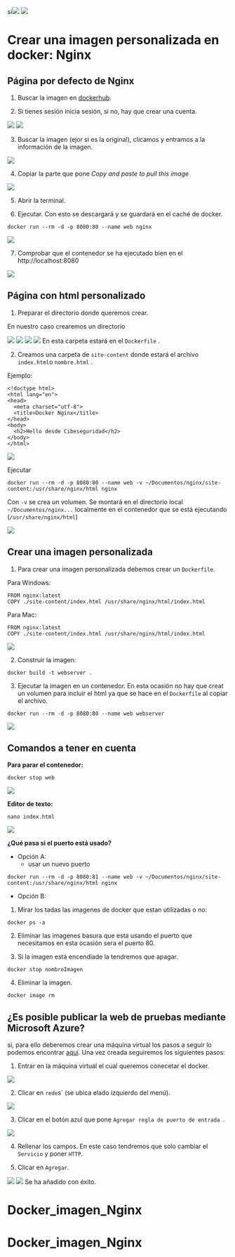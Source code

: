 si![](img/Cabecera_Logo.png)
![](img/logo.jpeg)

# Crear una imagen personalizada en docker: Nginx

## Página por defecto de Nginx

1. Buscar la imagen en [dockerhub](https://hub.docker.com/). 

2. Si tienes sesión inicia sesión, si no, hay que crear una cuenta.

![](img/1.png)
![](img/2.png)

3. Buscar la imagen (ejor si es la original), clicamos y entramos a la información de la imagen. 

![](img/3.png)

4. Copiar la parte que pone *Copy and paste to pull this image*

![](img/4.png)

5. Abrir la terminal.

6. Ejecutar. Con esto se descargará y se guardará en el caché de docker.

```
docker run --rm -d -p 8080:80 --name web nginx
```

![](img/5.png)

7. Comprobar que el contenedor se ha ejecutado bien en el http://localhost:8080 

![](img/6.png)

## Página con html personalizado

1. Preparar el directorio donde queremos crear.

En nuestro caso crearemos un directorio 

![](img/7.png)
![](img/8.png)
![](img/9.png)
![](img/10.png)
En esta carpeta estará en el `Dockerfile` . 

2. Creamos una carpeta de `site-content` donde estará el archivo `index.html`o `nombre.html` . 

Ejemplo:

```
<!doctype html>
<html lang="en">
<head>
  <meta charset="utf-8">
  <title>Docker Nginx</title>
</head>
<body>
  <h2>Hello desde Cibeseguridad</h2>
</body>
</html>
``` 
![](img/11.png)



Ejecutar 

```
docker run --rm -d -p 8080:80 --name web -v ~/Documentos/nginx/site-content:/usr/share/nginx/html nginx
```

Con `-v` se crea un volumen. 
Se montará en el directorio local `~/Documentos/nginx...` localmente en el contenedor que se está ejecutando (`/usr/share/nginx/html`)

![](img/12.png)

## Crear una imagen personalizada

1. Para crear una imagen personalizada debemos crear un `Dockerfile`. 

Para Windows:
```
FROM nginx:latest
COPY ./site-content/index.html /usr/share/nginx/html/index.html
```

Para Mac:
```
FROM nginx:latest
COPY ./site-content/index.html /usr/share/nginx/html/index.html
```
![](img/102.png)

2. Construir la imagen:

```
docker build -t webserver .
```

3. Ejecutar la imagen en un contenedor. En esta ocasión no hay que creat un volumen para incluir el html ya que se hace en el `Dockerfile` al copiar el archivo.

```
docker run --rm -d -p 8080:80 --name web webserver
```
![](img/20.png)


## Comandos a tener en cuenta 

**Para parar el contenedor:**

```
docker stop web
```
![](img/100.png)

**Editor de texto:**

```
nano index.html
```
![](img/101.png)


**¿Qué pasa si el puerto está usado?**

- Opción A:
    -  usar un nuevo puerto 

```
docker run --rm -d -p 8080:81 --name web -v ~/Documentos/nginx/site-content:/usr/share/nginx/html nginx
```

- Opción B:

1.  Mirar los tadas las imagenes de docker que estan utilizadas o no:

```
docker ps -a
```

2.  Eliminar las imagenes basura que esta usando el puerto que necesitamos en esta ocasión sera el puerto 80.

3.  Si la imagen está encendiade la tendremos que apagar.

```
docker stop nombreImagen
```

4. Eliminar la imagen. 


```
docker image rm 
```


## ¿Es posible publicar la web de pruebas mediante Microsoft Azure?

si, para ello deberemos crear una máquina virtual los pasos a seguir lo podemos encontrar [aquí](https://docs.google.com/document/d/13vzsd1948ccYS50FjtDKF9dn6-qeVR1Cd3_X9rAe_Zk/edit?usp=sharing). Una vez creada seguiremos los siguientes pasos:

1. Entrar en la máquina virtual el cual queremos conecetar el docker. 

![](img/M1.png)

2. Clicar en `rede`s` (se ubica elado izquierdo del menú). 

![](img/M2.png)

3. Clicar en el botón azul que pone `Agregar regla de puerto de entrada `.

![](img/M3.png)

4. Rellenar los campos. En este caso tendremos que solo cambiar el `Servicio` y poner `HTTP`. 

5. Clicar en `Agregar`. 

![](img/M4.png)
![](img/M5.png)
Se ha añadido con éxito.
# Docker_imagen_Nginx
# Docker_imagen_Nginx
